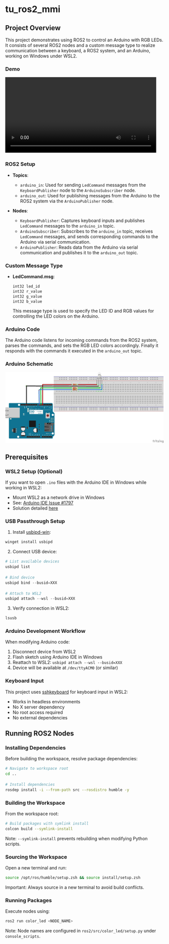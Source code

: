 # tu_ros2_mmi

## Project Overview

This project demonstrates using ROS2 to control an Arduino with RGB LEDs. It consists of several ROS2 nodes and a custom message type to realize communication between a keyboard, a ROS2 system, and an Arduino, working on Windows under WSL2.

### Demo

<video src='assets/vids/mmi_demo.mp4' width="480" controls>
  Your browser does not support the video tag.
</video>

### ROS2 Setup

- **Topics**:

  - `arduino_in`: Used for sending `LedCommand` messages from the `KeyboardPublisher` node to the `ArduinoSubscriber` node.
  - `arduino_out`: Used for publishing messages from the Arduino to the ROS2 system via the `ArduinoPublisher` node.

- **Nodes**:
  - `KeyboardPublisher`: Captures keyboard inputs and publishes `LedCommand` messages to the `arduino_in` topic.
  - `ArduinoSubscriber`: Subscribes to the `arduino_in` topic, receives `LedCommand` messages, and sends corresponding commands to the Arduino via serial communication.
  - `ArduinoPublisher`: Reads data from the Arduino via serial communication and publishes it to the `arduino_out` topic.

### Custom Message Type

- **LedCommand.msg**:
  ```msg
  int32 led_id
  int32 r_value
  int32 g_value
  int32 b_value
  ```
  This message type is used to specify the LED ID and RGB values for controlling the LED colors on the Arduino.

### Arduino Code

The Arduino code listens for incoming commands from the ROS2 system, parses the commands, and sets the RGB LED colors accordingly. Finally it responds with the commands it executed in the `arduino_out` topic.

### Arduino Schematic

![Arduino Schematic](assets/imgs/arduino_schematic.jpg)

## Prerequisites

### WSL2 Setup (Optional)

If you want to open `.ino` files with the Arduino IDE in Windows while working in WSL2:

- Mount WSL2 as a network drive in Windows
- See: [Arduino IDE Issue #1797](https://github.com/arduino/arduino-ide/issues/1797)
- Solution detailed [here](https://superuser.com/questions/1738361/how-to-mount-a-wsl2-folder-as-a-network-drive-in-windows-10)

### USB Passthrough Setup

1. Install [usbipd-win](https://github.com/dorssel/usbipd-win):

```powershell
winget install usbipd
```

2. Connect USB device:

```powershell
# List available devices
usbipd list

# Bind device
usbipd bind --busid=XXX

# Attach to WSL2
usbipd attach --wsl --busid=XXX
```

3. Verify connection in WSL2:

```bash
lsusb
```

### Arduino Development Workflow

When modifying Arduino code:

1. Disconnect device from WSL2
2. Flash sketch using Arduino IDE in Windows
3. Reattach to WSL2: `usbipd attach --wsl --busid=XXX`
4. Device will be available at `/dev/ttyACM0` (or similar)

### Keyboard Input

This project uses [sshkeyboard](https://sshkeyboard.readthedocs.io/en/latest/) for keyboard input in WSL2:

- Works in headless environments
- No X server dependency
- No root access required
- No external dependencies

## Running ROS2 Nodes

### Installing Dependencies

Before building the workspace, resolve package dependencies:

```bash
# Navigate to workspace root
cd ..

# Install dependencies
rosdep install -i --from-path src --rosdistro humble -y
```

### Building the Workspace

From the workspace root:

```bash
# Build packages with symlink install
colcon build --symlink-install
```

Note: `--symlink-install` prevents rebuilding when modifying Python scripts.

### Sourcing the Workspace

Open a new terminal and run:

```bash
source /opt/ros/humble/setup.zsh && source install/setup.zsh
```

Important: Always source in a new terminal to avoid build conflicts.

### Running Packages

Execute nodes using:

```bash
ros2 run color_led <NODE_NAME>
```

Note: Node names are configured in `ros2/src/color_led/setup.py` under `console_scripts`.
